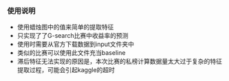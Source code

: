 ### 使用说明
* 使用蜡烛图中的值来简单的提取特征
* 只实现了了G-search比赛中收益率的预测
* 使用时需要从官方下载数据到input文件夹中
* 类似的比赛可以使用此文件充当baseline
* 滞后特征无法实现的原因是，本次比赛的私榜计算数据量太大过于复杂的特征提取过程，可能会引起kaggle的超时